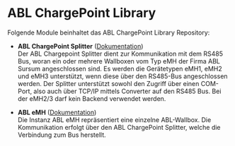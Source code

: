 # ABL ChargePoint Library

Folgende Module beinhaltet das ABL ChargePoint Library Repository:

- __ABL ChargePoint Splitter__ ([Dokumentation](ABL%20ChargePoint%20Splitter))  
	Der ABL Chargepoint Splitter dient zur Kommunikation mit dem RS485 Bus, woran ein oder mehrere Wallboxen
	vom Typ eMH der Firma ABL Sursum angeschlossen sind. Es werden die Gerätetypen eMH1, eMH2 und eMH3 unterstützt,
	wenn diese über den RS485-Bus angeschlossen werden. Der Splitter unterstützt sowohl den Zugriff über einen COM-Port,
	also auch über TCP/IP mittels Converter auf den RS485 Bus. Bei der eMH2/3 darf kein Backend verwendet werden.

- __ABL eMH__ ([Dokumentation](ABL%20eMH))  
	Die Instanz ABL eMH repräsentiert eine einzelne ABL-Wallbox.
	Die Kommunikation erfolgt über den ABL ChargePoint Splitter, welche die Verbindung zum Bus herstellt.
	
	
